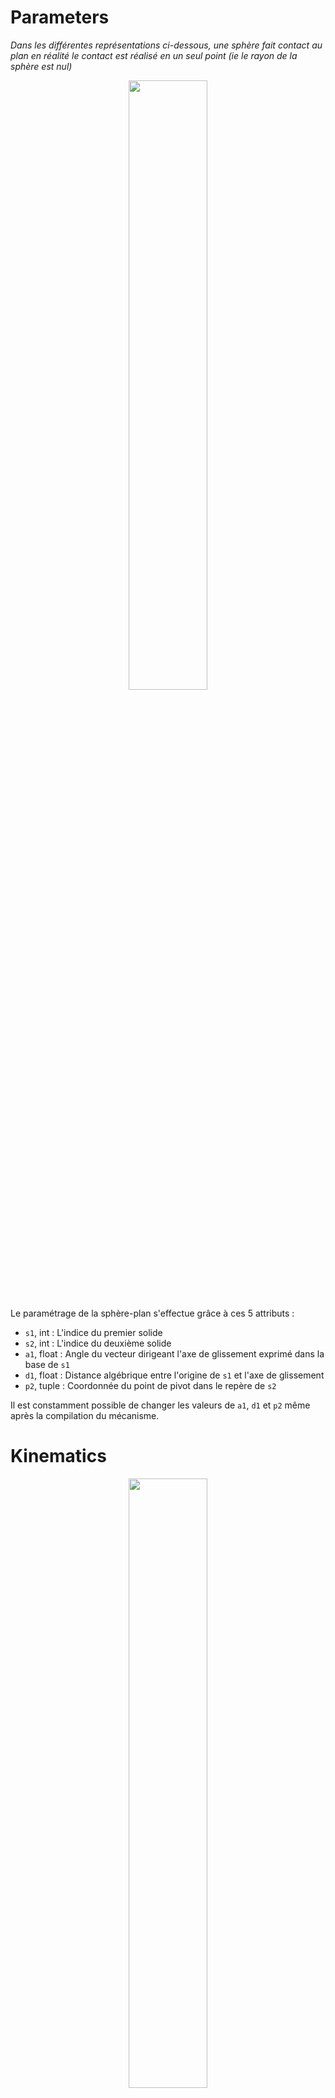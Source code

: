 # Parameters

*Dans les différentes représentations ci-dessous, une sphère fait contact au plan en réalité le contact est réalisé en un seul point (ie le rayon de la sphère est nul)*

<p align="center" width="100%">
    <img width="50%" src="https://user-images.githubusercontent.com/93446869/180995202-8aa4efe1-f6f4-4875-af6d-c4638de9d920.svg">
</p>

Le paramétrage de la sphère-plan s'effectue grâce à ces 5 attributs :

- `s1`, int : L'indice du premier solide
- `s2`, int : L'indice du deuxième solide
- `a1`, float : Angle du vecteur dirigeant l'axe de glissement exprimé dans la base de `s1`
- `d1`, float : Distance algébrique entre l'origine de `s1` et l'axe de glissement
- `p2`, tuple : Coordonnée du point de pivot dans le repère de `s2`

Il est constamment possible de changer les valeurs de `a1`, `d1` et `p2` même après la compilation du mécanisme. 

# Kinematics

<p align="center" width="100%">
    <img width="50%" src="https://user-images.githubusercontent.com/93446869/180994983-7e22c490-3204-499d-95a2-d96de7a14656.svg">
</p>

- `point`, 2darray : Coordonnées successives du centre de la sphère exprimées dans le système de coordonnées global
- `angle`, 1darray : Valeurs successives de l'angle de `s2` par rapport à `s1`
- `delta`, 1darray : Valeurs successives de la distance algébrique du centre de la sphère par rapport à l'origine de `s1` le long de l'axe de glissement

`s1` est la référence : c'est par rapport à lui que l'angle de pivotement et la valeur de glissement sont exprimés. Le pilotage d'une liaison sphère-plan permet de fixer les attributs `angle` et `delta`. Il n'est pas possible de piloter qu'une seule des 2 variables.
